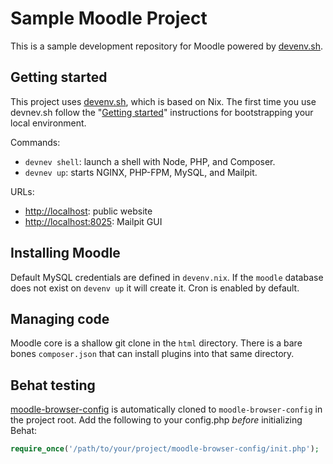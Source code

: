 # Sample Moodle Project

This is a sample development repository for Moodle powered by [devenv.sh](https://devenv.sh/).

## Getting started

This project uses [devenv.sh](https://devenv.sh/), which is based on Nix. The first time you use devnev.sh follow the "[Getting started](https://devenv.sh/getting-started/)" instructions for bootstrapping your local environment.

Commands:

- `devnev shell`: launch a shell with Node, PHP, and Composer.
- `devnev up`: starts NGINX, PHP-FPM, MySQL, and Mailpit.

URLs:

- [http://localhost](http://localhost): public website
- [http://localhost:8025](http://localhost:8025): Mailpit GUI

## Installing Moodle

Default MySQL credentials are defined in `devenv.nix`. If the `moodle` database does not exist on `devenv up` it will create it. Cron is enabled by default.

## Managing code

Moodle core is a shallow git clone in the `html` directory. There is a bare bones `composer.json` that can install plugins into that same directory.

## Behat testing

[moodle-browser-config](https://github.com/andrewnicols/moodle-browser-config) is automatically cloned to `moodle-browser-config` in the project root. Add the following to your config.php *before* initializing Behat:

```php
require_once('/path/to/your/project/moodle-browser-config/init.php');
```
